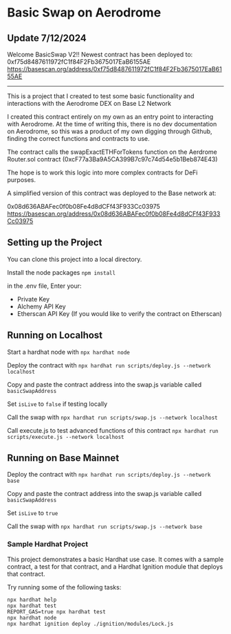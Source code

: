 # Basic Swap on Aerodrome

## Update 7/12/2024

Welcome BasicSwap V2!!
Newest contract has been deployed to:
0xf75d8487611972fC1f84F2Fb3675017EaB6155AE
https://basescan.org/address/0xf75d8487611972fC1f84F2Fb3675017EaB6155AE

---

This is a project that I created to test some basic functionality and interactions with the Aerodrome DEX on Base L2 Network

I created this contract entirely on my own as an entry point to interacting with Aerodrome. At the time of writing this, there is no dev documentation on Aerodrome, so this was a product of my own digging through Github, finding the correct functions and contracts to use.

The contract calls the swapExactETHForTokens function on the Aerdrome Router.sol contract (0xcF77a3Ba9A5CA399B7c97c74d54e5b1Beb874E43)

The hope is to work this logic into more complex contracts for DeFi purposes.

A simplified version of this contract was deployed to the Base network at:

0x08d636ABAFec0f0b08Fe4d8dCFf43F933Cc03975
https://basescan.org/address/0x08d636ABAFec0f0b08Fe4d8dCFf43F933Cc03975

## Setting up the Project

You can clone this project into a local directory.

Install the node packages
`npm install`

in the .env file, Enter your:
- Private Key
- Alchemy API Key
- Etherscan API Key (If you would like to verify the contract on Etherscan)

## Running on Localhost

Start a hardhat node with
`npx hardhat node`

Deploy the contract with
`npx hardhat run scripts/deploy.js --network localhost`

Copy and paste the contract address into the swap.js variable called
`basicSwapAddress`

Set `isLive` to `false` if testing locally

Call the swap with
`npx hardhat run scripts/swap.js --network localhost`

Call execute.js to test advanced functions of this contract
`npx hardhat run scripts/execute.js --network localhost` 

## Running on Base Mainnet

Deploy the contract with
`npx hardhat run scripts/deploy.js --network base`

Copy and paste the contract address into the swap.js variable called
`basicSwapAddress`

Set `isLive` to `true`

Call the swap with
`npx hardhat run scripts/swap.js --network base`

### Sample Hardhat Project

This project demonstrates a basic Hardhat use case. It comes with a sample contract, a test for that contract, and a Hardhat Ignition module that deploys that contract.

Try running some of the following tasks:

```shell
npx hardhat help
npx hardhat test
REPORT_GAS=true npx hardhat test
npx hardhat node
npx hardhat ignition deploy ./ignition/modules/Lock.js
```

